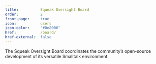 ```yaml
---
title:          Squeak Oversight Board
order:          2
front-page:     true
icon:           users
icon-color:     "#0e8000"
href:           /board/
href-external:  false
---
```

The Squeak Oversight Board coordinates the community’s open-source development
of its versatile Smalltalk environment.

